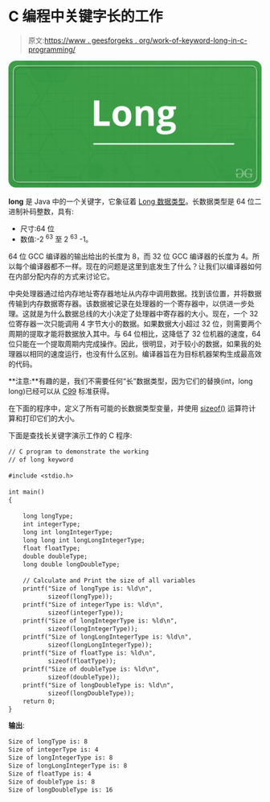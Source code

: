 # C 编程中关键字长的工作

> 原文:[https://www . geesforgeks . org/work-of-keyword-long-in-c-programming/](https://www.geeksforgeeks.org/working-of-keyword-long-in-c-programming/)

![](img/760991b8d2dbaa2f6d87d22660ed759f.png)

**long** 是 Java 中的一个关键字，它象征着 [Long 数据类型](https://www.geeksforgeeks.org/java-lang-long-class-in-java/)。长数据类型是 64 位二进制补码整数，具有:

*   尺寸:64 位
*   数值:-2 <sup>63</sup> 至 2 <sup>63</sup> -1。

64 位 GCC 编译器的输出给出的长度为 8，而 32 位 GCC 编译器的长度为 4。所以每个编译器都不一样。现在的问题是这里到底发生了什么？让我们以编译器如何在内部分配内存的方式来讨论它。

中央处理器通过给内存地址寄存器地址从内存中调用数据。找到该位置，并将数据传输到内存数据寄存器。该数据被记录在处理器的一个寄存器中，以供进一步处理。这就是为什么数据总线的大小决定了处理器中寄存器的大小。现在，一个 32 位寄存器一次只能调用 4 字节大小的数据。如果数据大小超过 32 位，则需要两个周期的提取才能将数据放入其中。与 64 位相比，这降低了 32 位机器的速度，64 位只能在一个提取周期内完成操作。因此，很明显，对于较小的数据，如果我的处理器以相同的速度运行，也没有什么区别。编译器旨在为目标机器架构生成最高效的代码。

**注意:**有趣的是，我们不需要任何“长”数据类型，因为它们的替换(int，long long)已经可以从 [C99](https://en.wikipedia.org/wiki/C99) 标准获得。

在下面的程序中，定义了所有可能的长数据类型变量，并使用 [sizeof()](https://www.geeksforgeeks.org/sizeof-operator-c/) 运算符计算和打印它们的大小。

下面是查找长关键字演示工作的 C 程序:

```
// C program to demonstrate the working
// of long keyword

#include <stdio.h>

int main()
{

    long longType;
    int integerType;
    long int longIntegerType;
    long long int longLongIntegerType;
    float floatType;
    double doubleType;
    long double longDoubleType;

    // Calculate and Print the size of all variables
    printf("Size of longType is: %ld\n",
           sizeof(longType));
    printf("Size of integerType is: %ld\n",
           sizeof(integerType));
    printf("Size of longIntegerType is: %ld\n",
           sizeof(longIntegerType));
    printf("Size of longLongIntegerType is: %ld\n",
           sizeof(longLongIntegerType));
    printf("Size of floatType is: %ld\n",
           sizeof(floatType));
    printf("Size of doubleType is: %ld\n",
           sizeof(doubleType));
    printf("Size of longDoubleType is: %ld\n",
           sizeof(longDoubleType));
    return 0;
}
```

**输出**:

```
Size of longType is: 8
Size of integerType is: 4
Size of longIntegerType is: 8
Size of longLongIntegerType is: 8
Size of floatType is: 4
Size of doubleType is: 8
Size of longDoubleType is: 16

```